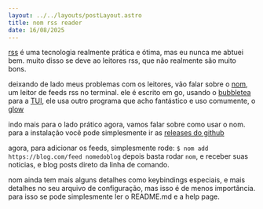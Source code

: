 ```yaml
---
layout: ../../layouts/postLayout.astro
title: nom rss reader
date: 16/08/2025
---
```


[rss](wikipedia.org/wiki/rss) é uma tecnologia realmente prática e ótima, mas eu nunca me abtuei bem. muito disso se deve ao leitores rss, que não realmente são muito bons.

deixando de lado meus problemas com os leitores, vão falar sobre o [nom](https://github.com/guyfedwards/nom), um leitor de feeds rss no terminal.
ele é escrito em go, usando o [bubbletea](https://github.com/charmbracelet/bubbletea) para a [TUI](https://wikipedia.org/wiki/Text-based_user_interface), ele usa outro programa que acho fantástico e uso comumente, o [glow](https://github.com/charmbracelet/glow)
        
indo mais para o lado prático agora, vamos falar sobre como usar o nom.
para a instalação você pode simplesmente ir as [releases do github](https://github.com/guyfedwards/nom/releases)

agora, para adicionar os feeds, simplesmente rode: ```$ nom add https://blog.com/feed nomedoblog```
depois basta rodar `nom`, e receber suas noticias, e blog posts direto da linha de comando.
        
nom ainda tem mais alguns detalhes como keybindings especiais, e mais detalhes no seu arquivo de configuração, mas isso é de menos importância. para isso se pode simplesmente ler o README.md e a help page.
